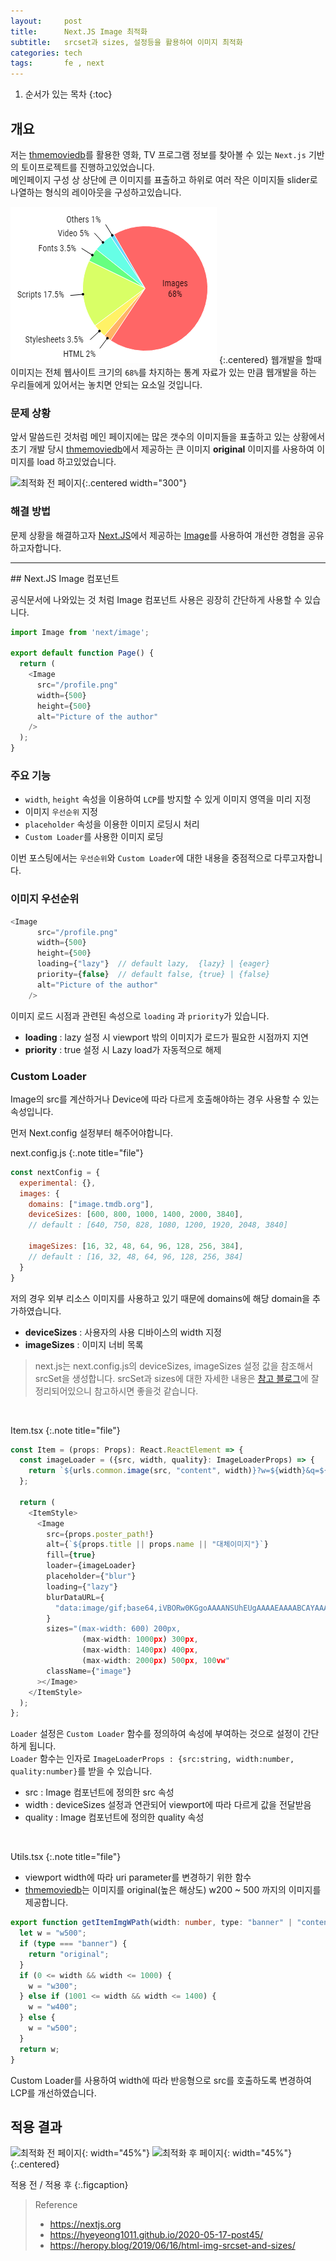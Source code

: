 ```yaml
---
layout:     post
title:      Next.JS Image 최적화
subtitle:   srcset과 sizes, 설정등을 활용하여 이미지 최적화
categories: tech
tags:       fe , next
---
```


1. 순서가 있는 목차
{:toc}

## 개요
저는 [thmemoviedb]를 활용한 영화, TV 프로그램 정보를 찾아볼 수 있는 `Next.js` 기반의 
토이프로젝트를 진행하고있었습니다.<br/>
메인페이지 구성 상 상단에 큰 이미지를 표출하고 하위로 여러 작은 이미지들 slider로 나열하는 형식의 레이아웃을 구성하고있습니다.<br/>


![이미지 용량 통계](/assets/img/posts/tech/fe/20230517/image_statistics.png)
{:.centered}
웹개발을 할때 이미지는 전체 웹사이트 크기의 `68%`를 차지하는 통계 자료가 있는 만큼 웹개발을 하는 우리들에게 있어서는 놓치면 안되는 요소일 것입니다.
### 문제 상황

앞서 말씀드린 것처럼 메인 페이지에는 많은 갯수의 이미지들을 표출하고 있는 상황에서 초기 개발 당시 [thmemoviedb]에서 제공하는
큰 이미지 **original** 이미지를 사용하여 이미지를 load 하고있었습니다.

![최적화 전 페이지](/assets/img/posts/tech/fe/20230517/image_previous.gif){:.centered width="300"}
### 해결 방법

문제 상황을 해결하고자 [Next.JS]에서 제공하는 [Image]를 사용하여 개선한 경험을 공유하고자합니다.
<hr/>
## Next.JS Image 컴포넌트


공식문서에 나와있는 것 처럼 Image 컴포넌트 사용은 굉장히 간단하게 사용할 수 있습니다.
```javascript
import Image from 'next/image';
 
export default function Page() {
  return (
    <Image
      src="/profile.png"
      width={500}
      height={500}
      alt="Picture of the author"
    />
  );
}
```

### 주요 기능
- `width`, `height` 속성을 이용하여 `LCP`를 방지할 수 있게 이미지 영역을 미리 지정
- 이미지 `우선순위` 지정
- `placeholder` 속성을 이용한 이미지 로딩시 처리
- `Custom Loader`를 사용한 이미지 로딩

이번 포스팅에서는 `우선순위`와 `Custom Loader`에 대한 내용을 중점적으로 다루고자합니다.

### 이미지 우선순위
```javascript
<Image
      src="/profile.png"
      width={500}
      height={500}
      loading={"lazy"}  // default lazy,  {lazy} | {eager}
      priority={false}  // default false, {true} | {false}
      alt="Picture of the author"
    />
```

이미지 로드 시점과 관련된 속성으로 `loading` 과 `priority`가 있습니다.
- **loading** : lazy 설정 시 viewport 밖의 이미지가 로드가 필요한 시점까지 지연  
- **priority** : true 설정 시 Lazy load가 자동적으로 해제

### Custom Loader
Image의 src를 계산하거나 Device에 따라 다르게 호출해야하는 경우 사용할 수 있는 속성입니다.

먼저 Next.config 설정부터 해주어야합니다.

next.config.js
{:.note title="file"}

```javascript
const nextConfig = {
  experimental: {},
  images: {
    domains: ["image.tmdb.org"],
    deviceSizes: [600, 800, 1000, 1400, 2000, 3840],
    // default : [640, 750, 828, 1080, 1200, 1920, 2048, 3840]
    
    imageSizes: [16, 32, 48, 64, 96, 128, 256, 384],
    // default : [16, 32, 48, 64, 96, 128, 256, 384]
  }
}
```
저의 경우 외부 리소스 이미지를 사용하고 있기 때문에 domains에 해당 domain을 추가하였습니다.

- **deviceSizes** : 사용자의 사용 디바이스의 width 지정
- **imageSizes** : 이미지 너비 목록
> next.js는 next.config.js의 deviceSizes, imageSizes 설정 값을 참조해서 srcSet을 생성합니다.
> srcSet과 sizes에 대한 자세한 내용은 [참고 블로그]에 잘 정리되어있으니 참고하시면 좋을것 같습니다.

<br/>

Item.tsx
{:.note title="file"}

```typescript
const Item = (props: Props): React.ReactElement => {
  const imageLoader = ({src, width, quality}: ImageLoaderProps) => {
    return `${urls.common.image(src, "content", width)}?w=${width}&q=${quality || 75}`;
  };

  return (
    <ItemStyle>
      <Image
        src={props.poster_path!}
        alt={`${props.title || props.name || "대체이미지"}`}
        fill={true}
        loader={imageLoader}
        placeholder={"blur"}
        loading={"lazy"}
        blurDataURL={
          "data:image/gif;base64,iVBORw0KGgoAAAANSUhEUgAAAAEAAAABCAYAAAAfFcSJAAAADUlEQVR42mOsaWm5AQAFZgJe6m0qkAAAAABJRU5ErkJggg=="
        }
        sizes="(max-width: 600) 200px,
                (max-width: 1000px) 300px,
                (max-width: 1400px) 400px,
                (max-width: 2000px) 500px, 100vw"
        className={"image"}
      ></Image>
    </ItemStyle>
  );
};
```
`Loader` 설정은 `Custom Loader` 함수를 정의하여 속성에 부여하는 것으로 설정이 간단하게 됩니다.<br/>
`Loader` 함수는 인자로 `ImageLoaderProps : {src:string, width:number, quality:number}`를 받을 수 있습니다.
- src : Image 컴포넌트에 정의한 src 속성
- width : deviceSizes 설정과 연관되어 viewport에 따라 다르게 값을 전달받음
- quality : Image 컴포넌트에 정의한 quality 속성

<br/>

Utils.tsx
{:.note title="file"}
- viewport width에 따라 uri parameter를 변경하기 위한 함수
- [thmemoviedb]는 이미지를 original(높은 해상도) w200 ~ 500 까지의 이미지를 제공합니다.

```typescript
export function getItemImgWPath(width: number, type: "banner" | "content" = "content") {
  let w = "w500";
  if (type === "banner") {
    return "original";
  }
  if (0 <= width && width <= 1000) {
    w = "w300";
  } else if (1001 <= width && width <= 1400) {
    w = "w400";
  } else {
    w = "w500";
  }
  return w;
}
```

Custom Loader를 사용하여 width에 따라 반응형으로 src를 호출하도록 변경하여 LCP를 개선하였습니다.

## 적용 결과

![최적화 전 페이지](/assets/img/posts/tech/fe/20230517/image_previous.gif){: width="45%"}
![최적화 후 페이지](/assets/img/posts/tech/fe/20230517/image_next.gif){: width="45%"}
{:.centered}

적용 전 / 적용 후
{:.figcaption}


>Reference
>- https://nextjs.org
>- https://hyeyeong1011.github.io/2020-05-17-post45/
>- https://heropy.blog/2019/06/16/html-img-srcset-and-sizes/

<!-- Links -->
[thmemoviedb]: https://www.themoviedb.org
[Image]: https://nextjs.org/docs/app/api-reference/components/image
[Next.JS]: https://nextjs.org
[참고 블로그]: https://heropy.blog/2019/06/16/html-img-srcset-and-sizes/ 
